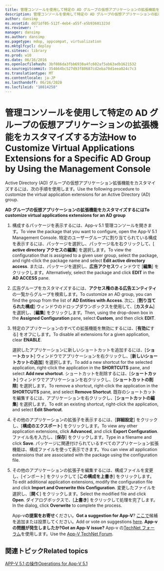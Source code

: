 ```yaml
---
title: 管理コンソールを使用して特定の AD グループの仮想アプリケーションの拡張機能をカスタマイズする方法
description: 管理コンソールを使用して特定の AD グループの仮想アプリケーションの拡張機能をカスタマイズする方法
author: dansimp
ms.assetid: dd71df05-512f-4eb4-a55f-e5b93601323d
ms.reviewer: ''
manager: dansimp
ms.author: dansimp
ms.pagetype: mdop, appcompat, virtualization
ms.mktglfcycl: deploy
ms.sitesec: library
ms.prod: w10
ms.date: 06/16/2016
ms.openlocfilehash: 3bf086da3fbb6938a4fc602af5ab63adb1621532
ms.sourcegitcommit: 354664bc527d93f80687cd2eba70d1eea024c7c3
ms.translationtype: MT
ms.contentlocale: ja-JP
ms.lasthandoff: 06/26/2020
ms.locfileid: "10814258"
---
```

# <span data-ttu-id="0082d-103">管理コンソールを使用して特定の AD グループの仮想アプリケーションの拡張機能をカスタマイズする方法</span><span class="sxs-lookup"><span data-stu-id="0082d-103">How to Customize Virtual Applications Extensions for a Specific AD Group by Using the Management Console</span></span>


<span data-ttu-id="0082d-104">Active Directory (AD) グループの仮想アプリケーション拡張機能をカスタマイズするには、次の手順を使用します。</span><span class="sxs-lookup"><span data-stu-id="0082d-104">Use the following procedure to customize the virtual application extensions for an Active Directory (AD) group.</span></span>

**<span data-ttu-id="0082d-105">AD グループの仮想アプリケーションの拡張機能をカスタマイズするには</span><span class="sxs-lookup"><span data-stu-id="0082d-105">To customize virtual applications extensions for an AD group</span></span>**

1.  <span data-ttu-id="0082d-106">構成するパッケージを表示するには、App-v 5.1 管理コンソールを開きます。</span><span class="sxs-lookup"><span data-stu-id="0082d-106">To view the package that you want to configure, open the App-V 5.1 Management Console.</span></span> <span data-ttu-id="0082d-107">特定のユーザーグループに割り当てられている構成を表示するには、パッケージを選択し、パッケージ名を右クリックして、[ **active directory アクセスの編集**] を選択します。</span><span class="sxs-lookup"><span data-stu-id="0082d-107">To view the configuration that is assigned to a given user group, select the package, and right-click the package name and select **Edit active directory access**.</span></span> <span data-ttu-id="0082d-108">または、パッケージを選択し、**広告アクセス**ウィンドウで [**編集**] をクリックします。</span><span class="sxs-lookup"><span data-stu-id="0082d-108">Alternatively, select the package and click **EDIT** in the **AD ACCESS** pane.</span></span>

2.  <span data-ttu-id="0082d-109">広告グループをカスタマイズするには、**アクセス権のある広告エンティティ**の一覧からグループを検索します。</span><span class="sxs-lookup"><span data-stu-id="0082d-109">To customize an AD group, you can find the group from the list of **AD Entities with Access**.</span></span> <span data-ttu-id="0082d-110">次に、[**割り当てられた構成**] ウィンドウのドロップダウンボックスを使用して、[**カスタム**] を選択し、[**編集**] をクリックします。</span><span class="sxs-lookup"><span data-stu-id="0082d-110">Then, using the drop-down box in the **Assigned Configuration** pane, select **Custom**, and then click **EDIT**.</span></span>

3.  <span data-ttu-id="0082d-111">特定のアプリケーションのすべての拡張機能を無効にするには、[**有効に**する] をオフにします。</span><span class="sxs-lookup"><span data-stu-id="0082d-111">To disable all extensions for a given application, clear **ENABLE**.</span></span>

    <span data-ttu-id="0082d-112">選択したアプリケーションに新しいショートカットを追加するには、[**ショートカット**] ウィンドウでアプリケーションを右クリックし、[**新しいショートカットの追加**] を選択します。</span><span class="sxs-lookup"><span data-stu-id="0082d-112">To add a new shortcut for the selected application, right-click the application in the **SHORTCUTS** pane, and select **Add new shortcut**.</span></span> <span data-ttu-id="0082d-113">ショートカットを削除するには、[**ショートカット**] ウィンドウでアプリケーションを右クリックし、[**ショートカットの削除**] を選択します。</span><span class="sxs-lookup"><span data-stu-id="0082d-113">To remove a shortcut, right-click the application in the **SHORTCUTS** pane, and select **Remove Shortcut**.</span></span> <span data-ttu-id="0082d-114">既存のショートカットを編集するには、アプリケーションを右クリックし、[**ショートカットの編集**] を選択します。</span><span class="sxs-lookup"><span data-stu-id="0082d-114">To edit an existing shortcut, right-click the application, and select **Edit Shortcut**.</span></span>

4.  <span data-ttu-id="0082d-115">その他のアプリケーションの拡張子を表示するには、[**詳細設定**] をクリックし、[**構成のエクスポート**] をクリックします。</span><span class="sxs-lookup"><span data-stu-id="0082d-115">To view any other application extensions, click **Advanced**, and click **Export Configuration**.</span></span> <span data-ttu-id="0082d-116">ファイル名を入力し、[**保存**] をクリックします。</span><span class="sxs-lookup"><span data-stu-id="0082d-116">Type in a filename and click **Save**.</span></span> <span data-ttu-id="0082d-117">パッケージに関連付けられているすべてのアプリケーション拡張機能は、構成ファイルを使って表示できます。</span><span class="sxs-lookup"><span data-stu-id="0082d-117">You can view all application extensions that are associated with the package using the configuration file.</span></span>

5.  <span data-ttu-id="0082d-118">その他のアプリケーションの拡張子を編集するには、構成ファイルを変更し、[インポート] をクリックして [**この構成を上書き**] をクリックします。</span><span class="sxs-lookup"><span data-stu-id="0082d-118">To edit additional application extensions, modify the configuration file and click **Import and Overwrite this Configuration**.</span></span> <span data-ttu-id="0082d-119">変更したファイルを選択し、[**開く**] をクリックします。</span><span class="sxs-lookup"><span data-stu-id="0082d-119">Select the modified file and click **Open**.</span></span> <span data-ttu-id="0082d-120">ダイアログボックスで、[**上書き**] をクリックして処理を完了します。</span><span class="sxs-lookup"><span data-stu-id="0082d-120">In the dialog, click **Overwrite** to complete the process.</span></span>

    <span data-ttu-id="0082d-121">App-v**の提案をお寄せ**ください。</span><span class="sxs-lookup"><span data-stu-id="0082d-121">**Got a suggestion for App-V**?</span></span> <span data-ttu-id="0082d-122">[ここで](http://appv.uservoice.com/forums/280448-microsoft-application-virtualization)候補を追加または投票してください。</span><span class="sxs-lookup"><span data-stu-id="0082d-122">Add or vote on suggestions [here](http://appv.uservoice.com/forums/280448-microsoft-application-virtualization).</span></span> **<span data-ttu-id="0082d-123">App-v の問題が発生しましたか?</span><span class="sxs-lookup"><span data-stu-id="0082d-123">Got an App-V issue?</span></span>** <span data-ttu-id="0082d-124">App-v の[TechNet フォーラム](https://social.technet.microsoft.com/Forums/home?forum=mdopappv)を使用します。</span><span class="sxs-lookup"><span data-stu-id="0082d-124">Use the [App-V TechNet Forum](https://social.technet.microsoft.com/Forums/home?forum=mdopappv).</span></span>

## <span data-ttu-id="0082d-125">関連トピック</span><span class="sxs-lookup"><span data-stu-id="0082d-125">Related topics</span></span>


[<span data-ttu-id="0082d-126">APP-V 5.1 の操作</span><span class="sxs-lookup"><span data-stu-id="0082d-126">Operations for App-V 5.1</span></span>](operations-for-app-v-51.md)

 

 





